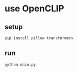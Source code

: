 # use OpenCLIP

## setup

```shell
pip install pillow transformers
```

## run

```shell
python main.py
```
